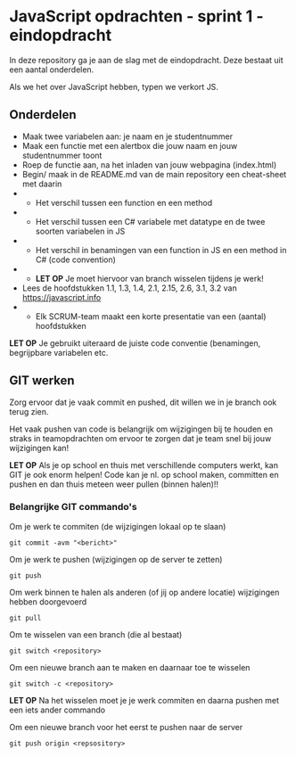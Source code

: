 # JavaScript opdrachten - sprint 1 - eindopdracht

In deze repository ga je aan de slag met de eindopdracht. Deze bestaat uit een aantal onderdelen.

Als we het over JavaScript hebben, typen we verkort JS.

## Onderdelen

* Maak twee variabelen aan: je naam en je studentnummer
* Maak een functie met een alertbox die jouw naam en jouw studentnummer toont
* Roep de functie aan, na het inladen van jouw webpagina (index.html)
* Begin/ maak in de README.md van de main repository een cheat-sheet met daarin
* * Het verschil tussen een function en een method
* * Het verschil tussen een C# variabele met datatype en de twee soorten variabelen in JS
* * Het verschil in benamingen van een function in JS en een method in C# (code convention)
* * **LET OP** Je moet hiervoor van branch wisselen tijdens je werk!
* Lees de hoofdstukken 1.1, 1.3, 1.4, 2.1, 2.15, 2.6, 3.1, 3.2 van https://javascript.info
* * Elk SCRUM-team maakt een korte presentatie van een (aantal) hoofdstukken

**LET OP** Je gebruikt uiteraard de juiste code conventie (benamingen, begrijpbare
variabelen etc.


## GIT werken
Zorg ervoor dat je vaak commit en pushed, dit willen we in je branch ook terug zien.

Het vaak pushen van code is belangrijk om wijzigingen bij te houden en straks
in teamopdrachten om ervoor te zorgen dat je team snel bij jouw wijzigingen kan!

**LET OP** Als je op school en thuis met verschillende computers werkt, kan GIT je ook
enorm helpen! Code kan je nl. op school maken, committen en pushen en dan thuis meteen
weer pullen (binnen halen)!!

### Belangrijke GIT commando's
Om je werk te commiten (de wijzigingen lokaal op te slaan)

```git commit -avm "<bericht>"```

Om je werk te pushen (wijzigingen op de server te zetten)

```git push```

Om werk binnen te halen als anderen (of jij op andere locatie) wijzigingen hebben doorgevoerd

```git pull```

Om te wisselen van een branch (die al bestaat)

```git switch <repository>```

Om een nieuwe branch aan te maken en daarnaar toe te wisselen

```git switch -c <repository>```

**LET OP** Na het wisselen moet je je werk commiten en daarna pushen met een iets ander commando

Om een nieuwe branch voor het eerst te pushen naar de server

```git push origin <repsository>```

